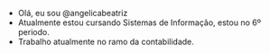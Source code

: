 - Olá, eu sou @angelicabeatriz
- Atualmente estou cursando Sistemas de Informação, estou no 6º periodo.
- Trabalho atualmente no ramo da contabilidade.

<!---
angelicabeatriz/angelicabeatriz is a ✨ special ✨ repository because its `README.md` (this file) appears on your GitHub profile.
You can click the Preview link to take a look at your changes
--->
